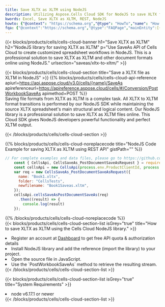 ```yaml
---
title: Save XLTX as XLTM using NodeJS 
description: Utilizing Aspose.Cells Cloud SDK for NodeJS to save XLTX format file as XLTM format file. 
kwords: Excel, Save XLTX as XLTM, REST, NodeJS
howto: {"@context": "https://schema.org","@type": "HowTo","name": "How to save XLTX as XLTM using the Cells Cloud NodeJS library.","description": "How to save XLTX as XLTM using the Cells Cloud NodeJS library.","image": {"@type": "ImageObject"},"url": "/nodejs/saveas/xltx-to-xltm/","step": [{ "@type": "HowToStep","name": "How to save XLTX as XLTM using the Cells Cloud NodeJS library. step 1", "image": {"@type": "ImageObject",},"url": "/nodejs/saveas/xltx-to-xltm/","text": "Register an account at <a href='https://dashboard.aspose.cloud/'>Dashboard</a> to get free API quota & authorization details",},{ "@type": "HowToStep","name": "How to save XLTX as XLTM using the Cells Cloud NodeJS library. step 1", "image": {"@type": "ImageObject",},"url": "/nodejs/saveas/xltx-to-xltm/","text": "Install NodeJS library and add the reference (import the library) to your project.",},{ "@type": "HowToStep","name": "How to save XLTX as XLTM using the Cells Cloud NodeJS library. step 1", "image": {"@type": "ImageObject",},"url": "/nodejs/saveas/xltx-to-xltm/","text": "Open the source file in JavaScript.",},{ "@type": "HowToStep","name": "How to save XLTX as XLTM using the Cells Cloud NodeJS library. step 1", "image": {"@type": "ImageObject",},"url": "/nodejs/saveas/xltx-to-xltm/","text": "Use the `PostWorkbookSaveAs` method to retrieve the resulting stream.",}, ],"supply": {"@type": "HowToSupply","name": "document"},"tool": [{"@type": "HowToTool","name": "Visual Studio, Visual Studio Code, WebStorm"},{"@type": "HowToTool","name": "Aspose Cells"}],"totalTime": "PT6M"}
fqa: {"@context":"https://schema.org","@type":"FAQPage","mainEntity":[{"@type":"Question","name":"Why save file as other formats file in C# using REST API?","acceptedAnswer":{"@type":"Answer","text":"Documents are encoded in many ways, and some files may be incompatible with the software you use. To open and read such files, just save them as appropriate file formats.<br/><ol><li>Install .NET SDK and add the reference (import the library) to your project.</li><li>Open the source file in C# using REST API.</li><li>Call the PostWorkbookSaveAsRequest() method, passing an output filename with required extension.</li><li>Get the result of save as a separate file.</li></ol>"}},{"@type":"Question","name":"What file formats can I save as with your C# library?","acceptedAnswer":{"@type":"Answer","text":"We support a variety of file formats for conversion using .NET library, including XLSX, Excel, xls , PDF, CSV, HTML, Markdown, XML, PNG, JPG, TIFF, Json, TXT and many more."}},{"@type":"Question","name":"What is the maximum allowed file size for conversion using this .NET library?","acceptedAnswer":{"@type":"Answer","text":"There are no file size limits for format conversions using .NET library."}}]}
---
```



{{< blocks/products/cells/cells-cloud-banner h1="Save XLTX as XLTM" h2="NodeJS library for saving XLTX as XLTM" p="Use SaveAs API of Cells Cloud to create customized spreadsheet workflows in NodeJS. This is a professional solution to save XLTX as XLTM and other document formats online using NodeJS." urlsection="saveas/xltx-to-xltm/" >}}

{{< blocks/products/cells/cells-cloud-section  title="Save a XLTX file as XLTM in NodeJS" >}}
{{% blocks/products/cells/cells-cloud-api-reference  apiurl=https://api.aspose.cloud/v3.0/cells/{name}/SaveAs  apireferenceurl=https://apireference.aspose.cloud/cells/#/Conversion/PostWorkbookSaveAs  apimethod=POST %}}
<br/>
Saving file formats from XLTX as XLTM is a complex task. All XLTX to XLTM format transitions is performed by our NodeJS SDK while maintaining the source XLTX spreadsheet's main structural and logical content. Our NodeJS library is a professional solution to save XLTX as XLTM files online. This Cloud SDK gives NodeJS developers powerful functionality and perfect XLTM output.

{{< /blocks/products/cells/cells-cloud-section >}}

{{% blocks/products/cells/cells-cloud-noreplacecode title="NodeJS Code Example for saving XLTX as XLTM using REST API" gistPath="" %}}
  
```js
// For complete examples and data files, please go to https://github.com/aspose-cells-cloud/aspose-cells-cloud-node/
    const { CellsApi, CellsSaveAs_PostDocumentSaveAsRequest } = require("asposecellscloud");
    const cellsApi = new CellsApi(process.env.ProductClientId, process.env.ProductClientSecret);
    var req = new CellsSaveAs_PostDocumentSaveAsRequest({
      name: "Book1.xltx",
      folder: "CellsTests",
      newfilename: "Book1Saveas.xltm",
    });
    cellsApi.cellsSaveAsPostDocumentSaveAs(req)
      .then((result) => {
        console.log(result)
    });
```
  
{{% /blocks/products/cells/cells-cloud-noreplacecode  %}}
<br/>
{{< blocks/products/cells/cells-cloud-section-list isGrey="true"  title="How to save XLTX as XLTM using the Cells Cloud NodeJS library." >}}
<li>Register an account at <a href="https://dashboard.aspose.cloud/">Dashboard</a> to get free API quota & authorization details</li>
<li>Install NodeJS library and add the reference (import the library) to your project.</li>
<li>Open the source file in JavaScript.</li>
<li>Use the `PostWorkbookSaveAs` method to retrieve the resulting stream.</li>
{{< /blocks/products/cells/cells-cloud-section-list >}}

{{< blocks/products/cells/cells-cloud-section-list isGrey="true"  title="System Requirements" >}}
<li>node v6.17.1 or newer</li>
{{< /blocks/products/cells/cells-cloud-section-list >}}
